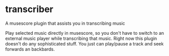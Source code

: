 # transcriber
A musescore plugin that assists you in transcribing music

Play selected music directly in musescore, so you don't have to switch to an external music player while transcribing that music.
Right now this plugin doesn't do any sophisticated stuff.
You just can play/pause a track and seek forwards an backbards.
